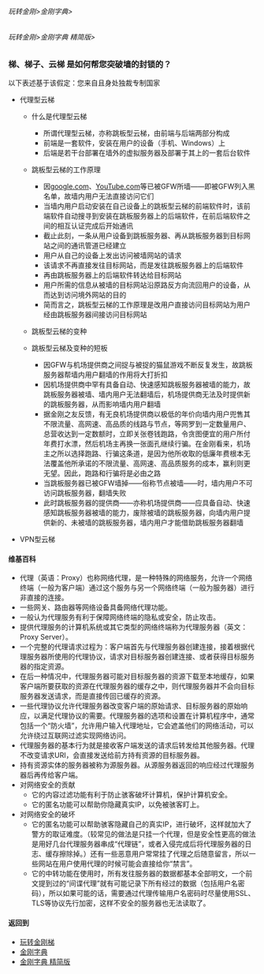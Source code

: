###### 玩转金刚>金刚字典>
###### 玩转金刚>金刚字典 精简版>
###  梯、梯子、云梯 是如何帮您突破墙的封锁的？
以下表述基于该假定：您来自且身处独裁专制国家<br>

- 代理型云梯
  - 什么是代理型云梯
    - 所谓代理型云梯，亦称跳板型云梯，由前端与后端两部分构成
    - 前端是一套软件，安装在用户的设备（手机、Windows）上
    - 后端是若干台部署在墙外的虚拟服务器及部署于其上的一套后台软件
  - 跳板型云梯的工作原理
    - 因[google.com](https://www.google.com/)、[YouTube.com](https://m.youtube.com/)等已被GFW所墙——即被GFW列入黑名单，故墙内用户无法直接访问它们
    - 当墙内用户启动安装在自己设备上的跳板型云梯的前端软件时，该前端软件自动搜寻到安装在跳板服务器上的后端软件，在前后端软件之间的相互认证完成后开始通讯
    - 截止此刻，一条从用户设备到跳板服务器、再从跳板服务器到目标网站之间的通讯管道已经建立
    - 用户从自己的设备上发出访问被墙网站的请求
    - 该请求不再直接发往目标网站，而是发往跳板服务器上的后端软件
    - 再由跳板服务器上的后端软件转达给目标网站
    - 用户所需的信息从被墙的目标网站沿原路反方向流回用户的设备，从而达到访问境外网站的目的
    - 简而言之，跳板型云梯的工作原理是改用户直接访问目标网站为用户经由跳板服务器间接访问目标网站
  - 跳板型云梯的变种

  - 跳板型云梯及变种的短板
    - 因GFW与机场提供商之间捉与被捉的猫鼠游戏不断反复发生，故跳板服务器帮墙内用户翻墙的作用将大打折扣
    - 因机场提供商中罕有具备自动、快速感知跳板服务器被墙的能力，故跳板服务器被墙、墙内用户无法翻墙后，机场提供商无法及时提供新的跳板服务器，从而影响墙内用户翻墙
    - 据金刚之友反馈，有无良机场提供商以极低的年价向墙内用户兜售其不限流量、高网速、高品质的线路与节点，等网罗到一定数量用户、总营收达到一定数额时，立即关张卷钱跑路，令贪图便宜的用户所付年费打水漂，然后机场主再换一张面孔继续行骗。在金刚看来，机场主之所以选择跑路、行骗这条道，是因为他所收取的低廉年费根本无法覆盖他所承诺的不限流量、高网速、高品质服务的成本，赢利则更无望。因此，跑路和行骗将是必由之路
    - 当跳板服务器已被GFW墙掉——俗称节点被墙——时，墙内用户不可访问跳板服务器，翻墙失败
    - 此时跳板服务器的提供商——亦称机场提供商——应具备自动、快速感知跳板服务器被墙的能力，废除被墙的跳板服务器，向墙内用户提供新的、未被墙的跳板服务器，墙内用户才能借助跳板服务器翻墙

- VPN型云梯



#### 维基百科

- 代理（英语：Proxy）也称网络代理，是一种特殊的网络服务，允许一个网络终端（一般为客户端）通过这个服务与另一个网络终端（一般为服务器）进行非直接的连接。
- 一些网关、路由器等网络设备具备网络代理功能。
- 一般认为代理服务有利于保障网络终端的隐私或安全，防止攻击。
- 提供代理服务的计算机系统或其它类型的网络终端称为代理服务器（英文：Proxy Server）。
- 一个完整的代理请求过程为：客户端首先与代理服务器创建连接，接着根据代理服务器所使用的代理协议，请求对目标服务器创建连接、或者获得目标服务器的指定资源。
- 在后一种情况中，代理服务器可能对目标服务器的资源下载至本地缓存，如果客户端所要获取的资源在代理服务器的缓存之中，则代理服务器并不会向目标服务器发送请求，而是直接传回已缓存的资源。
- 一些代理协议允许代理服务器改变客户端的原始请求、目标服务器的原始响应，以满足代理协议的需要。代理服务器的选项和设置在计算机程序中，通常包括一个“防火墙”，允许用户输入代理地址，它会遮盖他们的网络活动，可以允许绕过互联网过滤实现网络访问。
- 代理服务器的基本行为就是接收客户端发送的请求后转发给其他服务器。代理不改变请求URI，会直接发送给前方持有资源的目标服务器。
- 持有资源实体的服务器被称为源服务器。从源服务器返回的响应经过代理服务器后再传给客户端。
- 对网络安全的贡献
  - 它的内容过滤功能有利于防止骇客破坏计算机，保护计算机安全。
  - 它的匿名功能可以帮助你隐藏真实IP，以免被骇客盯上。
- 对网络安全的破坏
  - 它的匿名功能可以帮助骇客隐藏自己的真实IP，进行破坏，这样就加大了警方的取证难度。（较常见的做法是只挂一个代理，但是安全性更高的做法是用好几台代理服务器串成“代理链”，或者入侵完成后将代理服务器的日志、缓存擦除掉。）还有一些恶意用户常常挂了代理之后随意留言，所以一些网站在用户使用代理的时候可能会直接给你“禁言”。
  - 它的中转功能在使用时，所有发往服务器的数据都基本全部明文，一个前文提到过的“间谍代理”就有可能记录下所有经过的数据（包括用户名密码），所以如果可能的话，需要通过代理传输用户名密码时尽量使用SSL、TLS等协议先行加密，这样不安全的服务器也无法读取了。



#### 返回到
- [玩转金刚梯](https://github.com/a2zitpro/web/blob/master/LadderFree/A.md)
- [金刚字典](https://github.com/a2zitpro/web/blob/master/LadderFree/kkDictionary/KKDictionary.md)
- [金刚字典 精简版](https://github.com/a2zitpro/web/blob/master/LadderFree/kkDictionary/KKDictionaryShortVersion.md)



